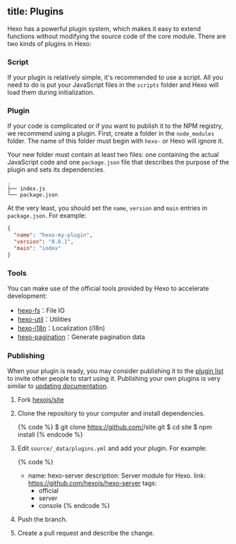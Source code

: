 title: Plugins
---
Hexo has a powerful plugin system, which makes it easy to extend functions without modifying the source code of the core module. There are two kinds of plugins in Hexo:

### Script

If your plugin is relatively simple, it's recommended to use a script. All you need to do is put your JavaScript files in the `scripts` folder and Hexo will load them during initialization.

### Plugin

If your code is complicated or if you want to publish it to the NPM registry, we recommend using a plugin. First, create a folder in the `node_modules` folder. The name of this folder must begin with `hexo-` or Hexo will ignore it.

Your new folder must contain at least two files: one containing the actual JavaScript code and one `package.json` file that describes the purpose of the plugin and sets its dependencies.

``` plain
.
├── index.js
└── package.json
```

At the very least, you should set the `name`, `version` and `main` entries in `package.json`. For example:

``` json package.json
{
  "name": "hexo-my-plugin",
  "version": "0.0.1",
  "main": "index"
}
```

### Tools

You can make use of the official tools provided by Hexo to accelerate development:

- [hexo-fs]：File IO
- [hexo-util]：Utilities
- [hexo-i18n]：Localization (i18n)
- [hexo-pagination]：Generate pagination data

### Publishing

When your plugin is ready, you may consider publishing it to the [plugin list](/plugins) to invite other people to start using it. Publishing your own plugins is very similar to [updating documentation](contributing.html#Updating_Documentation).

1. Fork [hexojs/site]
2. Clone the repository to your computer and install dependencies.

    {% code %}
    $ git clone https://github.com/<username>/site.git
    $ cd site
    $ npm install
    {% endcode %}

3. Edit `source/_data/plugins.yml` and add your plugin. For example:

    {% code %}
    - name: hexo-server
      description: Server module for Hexo.
      link: https://github.com/hexojs/hexo-server
      tags:
        - official
        - server
        - console
    {% endcode %}

4. Push the branch.
5. Create a pull request and describe the change.

[hexo-fs]: https://github.com/hexojs/hexo-fs
[hexo-util]: https://github.com/hexojs/hexo-util
[hexo-i18n]: https://github.com/hexojs/hexo-i18n
[hexo-pagination]: https://github.com/hexojs/hexo-pagination
[hexojs/site]: https://github.com/hexojs/site
